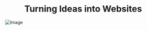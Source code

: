 <h1 align="center">Turning Ideas into Websites</h1>

![Image](https://github.com/user-attachments/assets/3abe1210-d007-44e9-be5f-ea1f453dd41d)

